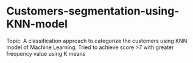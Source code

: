 # Customers-segmentation-using-KNN-model

Topic: A classification approach to categorize the customers using KNN model of Machine Learning. Tried to achieve score >7 with greater frequency value using K means
